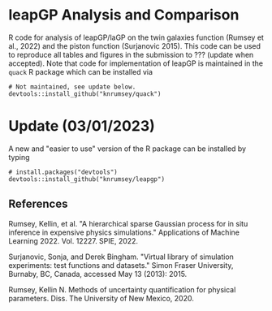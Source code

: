 # leapGP Analysis and Comparison
R code for analysis of leapGP/laGP on the twin galaxies function (Rumsey et al., 2022) and the piston function (Surjanovic 2015). This code can be used to reproduce all tables and figures in the submission to ??? (update when accepted). 
Note that code for implementation of leapGP is maintained in the `quack` R package which can be installed via

```{R}
# Not maintained, see update below. 
devtools::install_github("knrumsey/quack")
```

# Update (03/01/2023)

A new and "easier to use" version of the R package can be installed by typing
```{R}
# install.packages("devtools")
devtools::install_github("knrumsey/leapgp")
```

## References
Rumsey, Kellin, et al. "A hierarchical sparse Gaussian process for in situ inference in expensive physics simulations." Applications of Machine Learning 2022. Vol. 12227. SPIE, 2022. 

Surjanovic, Sonja, and Derek Bingham. "Virtual library of simulation experiments: test functions and datasets." Simon Fraser University, Burnaby, BC, Canada, accessed May 13 (2013): 2015.

Rumsey, Kellin N. Methods of uncertainty quantification for physical parameters. Diss. The University of New Mexico, 2020.
